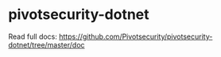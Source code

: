 # pivotsecurity-dotnet

Read full docs: https://github.com/Pivotsecurity/pivotsecurity-dotnet/tree/master/doc 